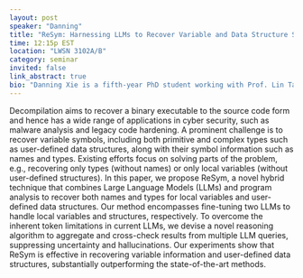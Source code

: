 ```yaml
---
layout: post
speaker: "Danning"
title: "ReSym: Harnessing LLMs to Recover Variable and Data Structure Symbols from Stripped Binaries (CCS 2024 Practice talk)"
time: 12:15p EST
location: "LWSN 3102A/B"
category: seminar
invited: false
link_abstract: true
bio: "Danning Xie is a fifth-year PhD student working with Prof. Lin Tan and Prof. Xiangyu Zhang. Her research focuses on the intersection of software engineering and AI."
---
```

Decompilation aims to recover a binary executable to the source code form and hence has a wide range of applications in cyber security, such as malware analysis and legacy code hardening. A prominent challenge is to recover variable symbols, including both primitive and complex types such as user-defined data structures, along with their symbol information such as names and types. Existing efforts focus on solving parts of the problem, e.g., recovering only types (without names) or only local variables (without user-defined structures). In this paper, we propose ReSym, a novel hybrid technique that combines Large Language Models (LLMs) and program analysis to recover both names and types for local variables and user-defined data structures. Our method encompasses fine-tuning two LLMs to handle local variables and structures, respectively. To overcome the inherent token limitations in current LLMs, we devise a novel reasoning algorithm to aggregate and cross-check results from multiple LLM queries, suppressing uncertainty and hallucinations. Our experiments show that ReSym is effective in recovering variable information and user-defined data structures, substantially outperforming the state-of-the-art methods.
